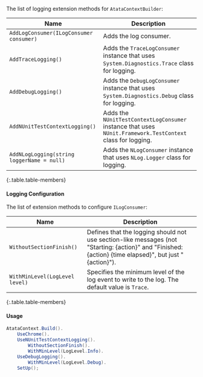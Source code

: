 The list of logging extension methods for `AtataContextBuilder`:

Name | Description
---- | -----------
`AddLogConsumer(ILogConsumer consumer)` | Adds the log consumer.
`AddTraceLogging()` | Adds the `TraceLogConsumer` instance that uses `System.Diagnostics.Trace` class for logging.
`AddDebugLogging()` | Adds the `DebugLogConsumer` instance that uses `System.Diagnostics.Debug` class for logging.
`AddNUnitTestContextLogging()` | Adds the `NUnitTestContextLogConsumer` instance that uses `NUnit.Framework.TestContext` class for logging.
`AddNLogLogging(string loggerName = null)` | Adds the `NLogConsumer` instance that uses `NLog.Logger` class for logging.
{:.table.table-members}

#### Logging Configuration

The list of extension methods to configure `ILogConsumer`:

Name | Description
---- | -----------
`WithoutSectionFinish()` | Defines that the logging should not use section-like messages (not "Starting: {action}" and "Finished: {action} {time elapsed}", but just "{action}").
`WithMinLevel(LogLevel level)` | Specifies the minimum level of the log event to write to the log. The default value is `Trace`.
{:.table.table-members}

#### Usage

```cs
AtataContext.Build().
    UseChrome().
    UseNUnitTestContextLogging().
        WithoutSectionFinish().
        WithMinLevel(LogLevel.Info).
    UseDebugLogging().
        WithMinLevel(LogLevel.Debug).
    SetUp();
```